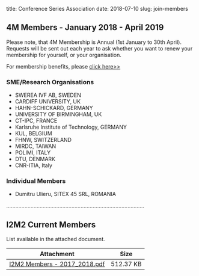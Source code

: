 title: Conference Series Association 
date: 2018-07-10
slug: join-members

## 4M Members - January 2018 - April 2019

Please note, that 4M Membership is Annual (1st January to 30th April). Requests will be sent out each year to ask whether you want to renew your membership for yourself, or your organisation.

For membership benefits, please <a href="/4m-association/join4m.html">click here>></a> 

### SME/Research Organisations

 - SWEREA IVF AB, SWEDEN
 - CARDIFF UNIVERSITY, UK
 - HAHN-SCHICKARD, GERMANY
 - UNIVERSITY OF BIRMINGHAM, UK
 - CT-IPC, FRANCE
 - Karlsruhe Institute of Technology, GERMANY
 - KUL, BELGIUM
 - FHNW, SWITZERLAND
 - MIRDC, TAIWAN
 - POLIMI, ITALY
 - DTU, DENMARK
 - CNR-ITIA, Italy

### Individual Members

 - Dumitru Ulieru, SITEX 45 SRL, ROMANIA

...........................................................................................

 ## I2M2 Current Members

List available in the attached document.
	
| Attachment | Size |
|---|---|
|<a href="/4m-association/files/I2M2 Members - 2017_2018.pdf">I2M2 Members - 2017_2018.pdf</a> | 512.37 KB |

